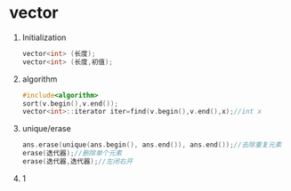 # vector

1. Initialization

   ```c++
   vector<int> (长度);
   vector<int> (长度,初值);
   ```

2. algorithm

   ```c++
   #include<algorithm>
   sort(v.begin(),v.end());
   vector<int>::iterator iter=find(v.begin(),v.end(),x);//int x
   ```

3. unique/erase

   ```c++
   ans.erase(unique(ans.begin(), ans.end()), ans.end());//去除重复元素
   erase(迭代器);//删除单个元素
   erase(迭代器,迭代器);//左闭右开
   ```

4. 1